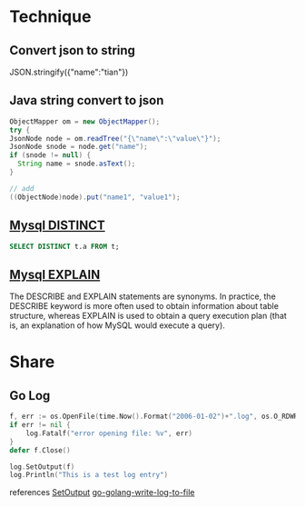 # Technique

## Convert json to string
JSON.stringify({"name":"tian"})

## Java string convert to json

```Java
ObjectMapper om = new ObjectMapper();
try {
JsonNode node = om.readTree("{\"name\":\"value\"}");
JsonNode snode = node.get("name");
if (snode != null) {
  String name = snode.asText();
}

// add
((ObjectNode)node).put("name1", "value1");
```

## [Mysql DISTINCT](https://dev.mysql.com/doc/refman/8.0/en/distinct-optimization.html)

```sql
SELECT DISTINCT t.a FROM t;
```

## [Mysql EXPLAIN](https://dev.mysql.com/doc/refman/8.0/en/explain.html)

The DESCRIBE and EXPLAIN statements are synonyms. In practice, the DESCRIBE keyword is more often used to obtain information about table structure, whereas EXPLAIN is used to obtain a query execution plan (that is, an explanation of how MySQL would execute a query).

# Share

## Go Log

```Go
f, err := os.OpenFile(time.Now().Format("2006-01-02")+".log", os.O_RDWR | os.O_CREATE | os.O_APPEND, 0666)
if err != nil {
    log.Fatalf("error opening file: %v", err)
}
defer f.Close()

log.SetOutput(f)
log.Println("This is a test log entry")
```
references
[SetOutput](https://golang.google.cn/pkg/log/#SetOutput)
[go-golang-write-log-to-file](https://stackoverflow.com/questions/19965795/go-golang-write-log-to-file)
